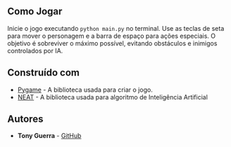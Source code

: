 
## Como Jogar

Inicie o jogo executando `python main.py` no terminal. Use as teclas de seta para mover o personagem e a barra de espaço para ações especiais. O objetivo é sobreviver o máximo possível, evitando obstáculos e inimigos controlados por IA.

## Construído com

- [Pygame](https://www.pygame.org/news) - A biblioteca usada para criar o jogo.
- [NEAT](https://neat-python.readthedocs.io/en/latest/) - A biblioteca usada para algoritmo de Inteligência Artificial

## Autores

- **Tony Guerra** -  [GitHub](https://github.com/TonyGuerra122)

